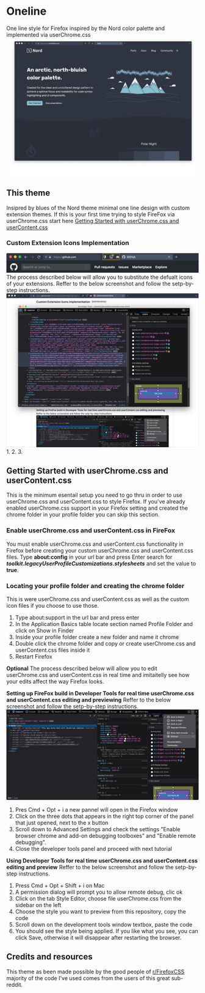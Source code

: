 # Oneline
One line style for Firefox inspired by the Nord color palette and implemented via userChrome.css
![alt text](https://raw.githubusercontent.com/ultrahumanite/oneline/master/screenshots/main_window.png)

## This theme
Insipred by blues of the Nord theme minimal one line design with custom extension themes. If this is your first time trying to style FireFox via userChrome.css start here [Getting Started with userChrome.css and userContent.css](https://github.com/ultrahumanite/oneline#getting-started-with-userchromecss-and-usercontentcss)
 
### Custom Extension Icons Implementation
![alt text](https://raw.githubusercontent.com/ultrahumanite/oneline/master/screenshots/custom_icons.png)
The process described below will allow you to substitute the defualt icons of your extensions. Reffer to the below screenshot and follow the setp-by-step instructions. 
![alt text](https://raw.githubusercontent.com/ultrahumanite/oneline/master/screenshots/icons_console.png)
1. 
2.
3.


## Getting Started with userChrome.css and userContent.css
This is the minimum esentail setup you need to go thru in order to use userChrome.css and userContent.css to style Firefox. If you've already enabled userChrome.css support in your Firefox setting and created the chrome folder in your profile folder you can skip this section.

### Enable userChrome.css and userContent.css in FireFox
You must enable userChrome.css and userContent.css functionality in Firefox before creating your custom userChrome.css and userContent.css files. Type **about:config** in your url bar and press Enter search for ***toolkit.legacyUserProfileCustomizations.stylesheets*** and set the value to **true**.

### Locating your profile folder and creating the chrome folder
This is were userChrome.css and userContent.css as well as the custom icon files if you choose to use those.
1. Type about:support in the url bar and press enter
2. In the Application Basics table locate section named Profile Folder and click on Show in Finder
3. Inside your profile folder create a new folder and name it chrome
4. Double click the chrome folder and copy or create userChrome.css and userContent.css files inside it
5. Restart Firefox

**Optional**
The process described below will allow you to edit userChrome.css and userContent.css in real time and imitaitelly see how your edits affect the way Firefox looks.

**Setting up FireFox build in Developer Tools for real time userChrome.css and userContent.css editing and previewing**
Reffer to the below screenshot and follow the setp-by-step instructions.
![alt text](https://raw.githubusercontent.com/ultrahumanite/oneline/master/screenshots/console_one.png)
1. Pres Cmd + Opt + i a new pannel will open in the Firefox window
2. Click on the three dots that appears in the right top corner of the panel that just opened, next to the x button
3. Scroll down to Advanced Settings and check the settings "Enable browser chrome and add-on debugging toolboxes" and "Enable remote debugging".
4. Close the developer tools panel and proceed with next tutorial

**Using Developer Tools for real time userChrome.css and userContent.css editing and preview**
Reffer to the below screenshot and follow the setp-by-step instructions.
1. Press Cmd + Opt + Shift + i on Mac
2. A permission dialog will prompt you to allow remote debug, clic ok
3. Click on the tab Style Editor, choose file userChrome.css from the sidebar on the left
4. Choose the style you want to preview from this repository, copy the code
5. Scroll down on the development tools window textbox, paste the code 
6. You should see the style being applied. If you like what you see, you can click Save, otherwise it will disappear after restarting the browser.

## Credits and resources
This theme as been made possible by the good people of [r/FirefoxCSS](https://www.reddit.com/r/FirefoxCSS/) majority of the code I've used comes from the users of this great sub-reddit.
